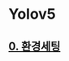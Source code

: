 # Yolov5


## <a href="https://github.com/dogyun-k/Yolov5/blob/main/%ED%99%98%EA%B2%BD%EC%84%B8%ED%8C%85.md">0. 환경세팅</a>
